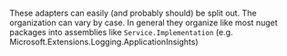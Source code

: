 ﻿
These adapters can easily (and probably should) be split out. The organization can vary by case. In general they organize like most nuget packages into
assemblies like `Service.Implementation` (e.g. Microsoft.Extensions.Logging.ApplicationInsights)

